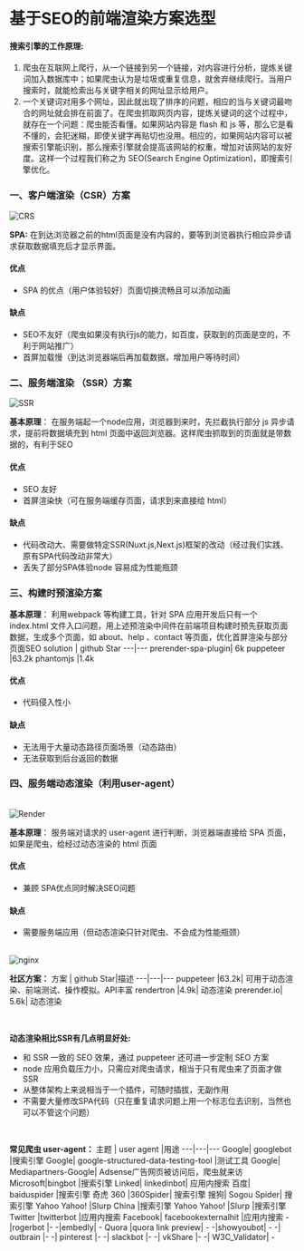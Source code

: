 # 基于SEO的前端渲染方案选型

#### 搜索引擎的工作原理:
1. 爬虫在互联网上爬行，从一个链接到另一个链接，对内容进行分析，提炼关键词加入数据库中；如果爬虫认为是垃圾或重复信息，就舍弃继续爬行。当用户搜索时，就能检索出与关键字相关的网址显示给用户。
2. 一个关键词对用多个网址，因此就出现了排序的问题，相应的当与关键词最吻合的网址就会排在前面了。在爬虫抓取网页内容，提炼关键词的这个过程中，就存在一个问题：爬虫能否看懂。如果网站内容是 flash 和 js 等，那么它是看不懂的，会犯迷糊，即使关键字再贴切也没用。相应的，如果网站内容可以被搜索引擎能识别，那么搜索引擎就会提高该网站的权重，增加对该网站的友好度。这样一个过程我们称之为 SEO(Search Engine Optimization)，即搜索引擎优化。

### 一、客户端渲染（CSR）方案

<img :src="$withBase('/imgs/SEO/CRS.png')" alt="CRS">

**SPA:**  在到达浏览器之前的html页面是没有内容的，要等到浏览器执行相应异步请求获取数据填充后才显示界面。
#### 优点
- SPA 的优点（用户体验较好）页面切换流畅且可以添加动画
#### 缺点
- SEO不友好（爬虫如果没有执行js的能力，如百度，获取到的页面是空的，不利于网站推广）
- 首屏加载慢（到达浏览器端后再加载数据，增加用户等待时间）




### 二、服务端渲染 （SSR）方案

<img :src="$withBase('/imgs/SEO/SSR.png')" alt="SSR">


**基本原理**： 在服务端起一个node应用，浏览器到来时，先拦截执行部分 js 异步请求，提前将数据填充到 html 页面中返回浏览器。这样爬虫抓取到的页面就是带数据的，有利于SEO
#### 优点
- SEO 友好
- 首屏渲染快（可在服务端缓存页面，请求到来直接给 html）
#### 缺点
- 代码改动大、需要做特定SSR(Nuxt.js,Next.js)框架的改动（经过我们实践、原有SPA代码改动非常大）
- 丢失了部分SPA体验node 容易成为性能瓶颈




### 三、构建时预渲染方案

**基本原理**： 利用webpack 等构建工具，针对 SPA 应用开发后只有一个 index.html 文件入口问题，用上述预渲染中间件在前端项目构建时预先获取页面数据，生成多个页面，如 about、help 、contact 等页面，优化首屏渲染与部分页面SEO
solution | github Star
---|---
prerender-spa-plugin|	6k
puppeteer	|63.2k
phantomjs	|1.4k

#### 优点
- 代码侵入性小
#### 缺点
- 无法用于大量动态路径页面场景（动态路由）
- 无法获取到后台返回的数据


### 四、服务端动态渲染（利用user-agent）

<br/>

<img :src="$withBase('/imgs/SEO/Render.png')" alt="Render">

**基本原理**： 服务端对请求的 user-agent 进行判断，浏览器端直接给 SPA 页面，如果是爬虫，给经过动态渲染的 html 页面
#### 优点
- 兼顾 SPA优点同时解决SEO问题
#### 缺点
- 需要服务端应用（但动态渲染只针对爬虫、不会成为性能瓶颈）

<br/>

<img :src="$withBase('/imgs/SEO/nginx.png')" alt="nginx">

**社区方案：**
方案 | github Star|描述
---|---|---
puppeteer	|63.2k|	可用于动态渲染、前端测试、操作模拟。API丰富
rendertron	|4.9k|	动态渲染
prerender.io|	5.6k|	动态渲染

<br/>

**动态渲染相比SSR有几点明显好处:**
- 和 SSR 一致的 SEO 效果，通过 puppeteer 还可进一步定制 SEO 方案
- node 应用负载压力小，只需应对爬虫请求，相当于只有爬虫来了页面才做SSR
- 从整体架构上来说相当于一个插件，可随时插拔，无副作用
- 不需要大量修改SPA代码（只在重复请求问题上用一个标志位去识别，当然也可以不管这个问题）

<br/>

**常见爬虫 user-agent：**
主题 | user agent |用途 
---|---|---
Google|	googlebot	|搜索引擎
Google|	google-structured-data-testing-tool	|测试工具
Google|	Mediapartners-Google|	Adsense广告网页被访问后，爬虫就来访
Microsoft|bingbot	|搜索引擎
Linked|	linkedinbot|	应用内搜索
百度|	baiduspider	|搜索引擎
奇虎 360	|360Spider|	搜索引擎
搜狗|	Sogou Spider|	搜索引擎
Yahoo	Yahoo! |Slurp China	|搜索引擎
Yahoo	Yahoo! |Slurp	|搜索引擎
Twitter	|twitterbot	|应用内搜索
Facebook|	facebookexternalhit	|应用内搜索
-|rogerbot	|-
-|embedly|	-
Quora	|quora link preview|	-
-|showyoubot|	-
-|	outbrain	|-
-|	pinterest	|-
-|	slackbot	|-
-|	vkShare	|-
-|	W3C_Validator|	-
